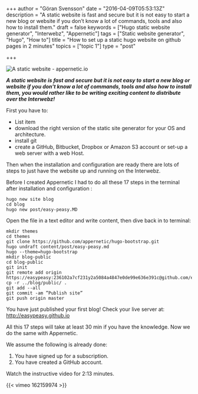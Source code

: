 +++
author = "Göran Svensson"
date = "2016-04-09T05:53:13Z"
description = "A static website is fast and secure but it is not easy to start a new blog or website if you don’t know a lot of commands, tools and also how to install them."
draft = false
keywords = ["Hugo static website generator", "Interwebz", "Appernetic"]
tags = ["Static website generator", "Hugo", "How to"]
title = "How to set up a static hugo website on github pages in 2 minutes"
topics = ["topic 1"]
type = "post"

+++
![A static website - appernetic.io][1]

***A static website is fast and secure but it is not easy to start a new blog or website if you don't know a lot of commands, tools and also how to install them, you would rather like to be writing exciting content to distribute over the Interwebz!***
 
First you have to:

 - List item
 -  download the right version of the static site generator for your OS and architecture.
 -  install git
 - create a GitHub, Bitbucket, Dropbox or Amazon S3 account or set-up a web server with a web Host.

Then when the installation and configuration are ready there are lots of steps to just have the website up and running on the Interwebz.

Before I created Appernetic I had to do all these 17 steps in the terminal after installation and configuration :

 
    hugo new site blog 
    cd blog
    hugo new post/easy-peasy.MD
 
   
Open the file in a text editor and  write content, then dive back in to terminal:

    mkdir themes 
    cd themes 
    git clone https://github.com/appernetic/hugo-bootstrap.git
    hugo undraft content/post/easy-peasy.md
    hugo --theme=hugo-bootstrap
    mkdir blog-public
    cd blog-public
    git init
    git remote add origin https://easypeasy:236102a7cf231y2a5084a4847e0de99e636e391c@github.com/easypeasy
    cp -r ../blog/public/ .
    git add --all
    git commit -am ”Publish site”
    git push origin master


You have just published your first blog! Check your live server at: http://easypeasy.github.io

All this 17 steps will take at least 30 min if you have the knowledge. Now we do the same with Appernetic.

We assume the following is already done:

 1. You have signed up for a subscription.
 2. You have created a GitHub account.

Watch the instructive video for 2:13 minutes.

{{< vimeo 162159974 >}}


  [1]: https://res.cloudinary.com/appernetic/v1460186011/k1seurwnwzitp8tbchvx
